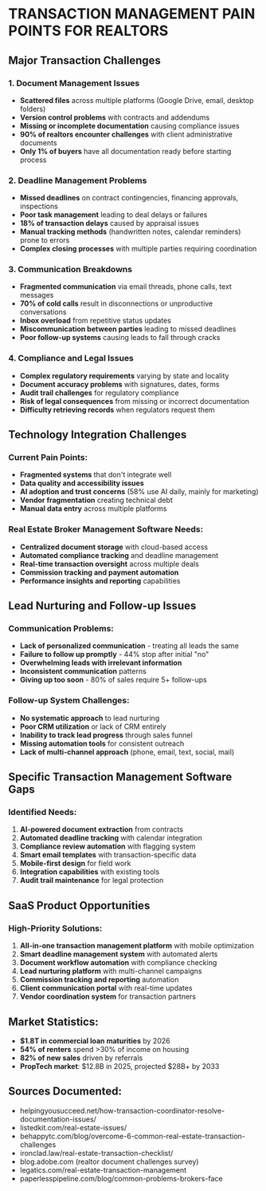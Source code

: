 # TRANSACTION MANAGEMENT PAIN POINTS FOR REALTORS

## Major Transaction Challenges

### 1. Document Management Issues
- **Scattered files** across multiple platforms (Google Drive, email, desktop folders)
- **Version control problems** with contracts and addendums  
- **Missing or incomplete documentation** causing compliance issues
- **90% of realtors encounter challenges** with client administrative documents
- **Only 1% of buyers** have all documentation ready before starting process

### 2. Deadline Management Problems
- **Missed deadlines** on contract contingencies, financing approvals, inspections
- **Poor task management** leading to deal delays or failures
- **18% of transaction delays** caused by appraisal issues
- **Manual tracking methods** (handwritten notes, calendar reminders) prone to errors
- **Complex closing processes** with multiple parties requiring coordination

### 3. Communication Breakdowns
- **Fragmented communication** via email threads, phone calls, text messages
- **70% of cold calls** result in disconnections or unproductive conversations
- **Inbox overload** from repetitive status updates
- **Miscommunication between parties** leading to missed deadlines
- **Poor follow-up systems** causing leads to fall through cracks

### 4. Compliance and Legal Issues
- **Complex regulatory requirements** varying by state and locality
- **Document accuracy problems** with signatures, dates, forms
- **Audit trail challenges** for regulatory compliance
- **Risk of legal consequences** from missing or incorrect documentation
- **Difficulty retrieving records** when regulators request them

## Technology Integration Challenges

### Current Pain Points:
- **Fragmented systems** that don't integrate well
- **Data quality and accessibility issues**
- **AI adoption and trust concerns** (58% use AI daily, mainly for marketing)
- **Vendor fragmentation** creating technical debt
- **Manual data entry** across multiple platforms

### Real Estate Broker Management Software Needs:
- **Centralized document storage** with cloud-based access
- **Automated compliance tracking** and deadline management
- **Real-time transaction oversight** across multiple deals
- **Commission tracking and payment automation**
- **Performance insights and reporting** capabilities

## Lead Nurturing and Follow-up Issues

### Communication Problems:
- **Lack of personalized communication** - treating all leads the same
- **Failure to follow up promptly** - 44% stop after initial "no"
- **Overwhelming leads with irrelevant information**
- **Inconsistent communication** patterns
- **Giving up too soon** - 80% of sales require 5+ follow-ups

### Follow-up System Challenges:
- **No systematic approach** to lead nurturing
- **Poor CRM utilization** or lack of CRM entirely
- **Inability to track lead progress** through sales funnel
- **Missing automation tools** for consistent outreach
- **Lack of multi-channel approach** (phone, email, text, social, mail)

## Specific Transaction Management Software Gaps

### Identified Needs:
1. **AI-powered document extraction** from contracts
2. **Automated deadline tracking** with calendar integration
3. **Compliance review automation** with flagging system
4. **Smart email templates** with transaction-specific data
5. **Mobile-first design** for field work
6. **Integration capabilities** with existing tools
7. **Audit trail maintenance** for legal protection

## SaaS Product Opportunities

### High-Priority Solutions:
1. **All-in-one transaction management platform** with mobile optimization
2. **Smart deadline management system** with automated alerts
3. **Document workflow automation** with compliance checking  
4. **Lead nurturing platform** with multi-channel campaigns
5. **Commission tracking and reporting** automation
6. **Client communication portal** with real-time updates
7. **Vendor coordination system** for transaction partners

## Market Statistics:
- **$1.8T in commercial loan maturities** by 2026
- **54% of renters** spend >30% of income on housing
- **82% of new sales** driven by referrals
- **PropTech market**: $12.8B in 2025, projected $28B+ by 2033

## Sources Documented:
- helpingyousucceed.net/how-transaction-coordinator-resolve-documentation-issues/
- listedkit.com/real-estate-issues/
- behappytc.com/blog/overcome-6-common-real-estate-transaction-challenges
- ironclad.law/real-estate-transaction-checklist/
- blog.adobe.com (realtor document challenges survey)
- legatics.com/real-estate-transaction-management
- paperlesspipeline.com/blog/common-problems-brokers-face 